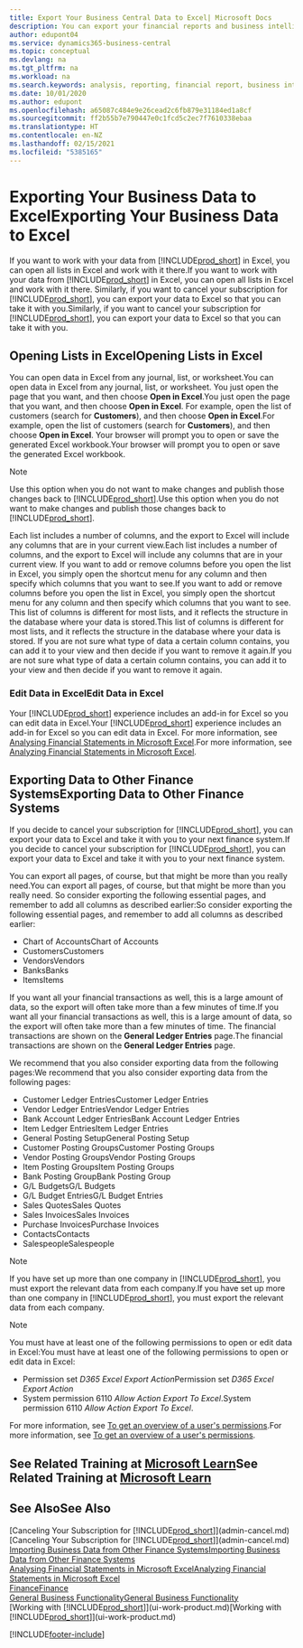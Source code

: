 ```yaml
---
title: Export Your Business Central Data to Excel| Microsoft Docs
description: You can export your financial reports and business intelligence data from Business Central  to Excel, or open your data in Excel.
author: edupont04
ms.service: dynamics365-business-central
ms.topic: conceptual
ms.devlang: na
ms.tgt_pltfrm: na
ms.workload: na
ms.search.keywords: analysis, reporting, financial report, business intelligence, BI, Excel
ms.date: 10/01/2020
ms.author: edupont
ms.openlocfilehash: a65087c484e9e26cead2c6fb879e31184ed1a8cf
ms.sourcegitcommit: ff2b55b7e790447e0c1fcd5c2ec7f7610338ebaa
ms.translationtype: HT
ms.contentlocale: en-NZ
ms.lasthandoff: 02/15/2021
ms.locfileid: "5385165"
---
```

# <a name="exporting-your-business-data-to-excel"></a><span data-ttu-id="dfa1f-103">Exporting Your Business Data to Excel</span><span class="sxs-lookup"><span data-stu-id="dfa1f-103">Exporting Your Business Data to Excel</span></span>
<span data-ttu-id="dfa1f-104">If you want to work with your data from [!INCLUDE[prod_short](includes/prod_short.md)] in Excel, you can open all lists in Excel and work with it there.</span><span class="sxs-lookup"><span data-stu-id="dfa1f-104">If you want to work with your data from [!INCLUDE[prod_short](includes/prod_short.md)] in Excel, you can open all lists in Excel and work with it there.</span></span> <span data-ttu-id="dfa1f-105">Similarly, if you want to cancel your subscription for [!INCLUDE[prod_short](includes/prod_short.md)], you can export your data to Excel so that you can take it with you.</span><span class="sxs-lookup"><span data-stu-id="dfa1f-105">Similarly, if you want to cancel your subscription for [!INCLUDE[prod_short](includes/prod_short.md)], you can export your data to Excel so that you can take it with you.</span></span>

## <a name="opening-lists-in-excel"></a><span data-ttu-id="dfa1f-106">Opening Lists in Excel</span><span class="sxs-lookup"><span data-stu-id="dfa1f-106">Opening Lists in Excel</span></span>
<span data-ttu-id="dfa1f-107">You can open data in Excel from any journal, list, or worksheet.</span><span class="sxs-lookup"><span data-stu-id="dfa1f-107">You can open data in Excel from any journal, list, or worksheet.</span></span> <span data-ttu-id="dfa1f-108">You just open the page that you want, and then choose **Open in Excel**.</span><span class="sxs-lookup"><span data-stu-id="dfa1f-108">You just open the page that you want, and then choose **Open in Excel**.</span></span> <span data-ttu-id="dfa1f-109">For example, open the list of customers (search for **Customers**), and then choose **Open in Excel**.</span><span class="sxs-lookup"><span data-stu-id="dfa1f-109">For example, open the list of customers (search for **Customers**), and then choose **Open in Excel**.</span></span> <span data-ttu-id="dfa1f-110">Your browser will prompt you to open or save the generated Excel workbook.</span><span class="sxs-lookup"><span data-stu-id="dfa1f-110">Your browser will prompt you to open or save the generated Excel workbook.</span></span>  

> [!NOTE]
> <span data-ttu-id="dfa1f-111">Use this option when you do not want to make changes and publish those changes back to [!INCLUDE[prod_short](includes/prod_short.md)].</span><span class="sxs-lookup"><span data-stu-id="dfa1f-111">Use this option when you do not want to make changes and publish those changes back to [!INCLUDE[prod_short](includes/prod_short.md)].</span></span>  

<span data-ttu-id="dfa1f-112">Each list includes a number of columns, and the export to Excel will include any columns that are in your current view.</span><span class="sxs-lookup"><span data-stu-id="dfa1f-112">Each list includes a number of columns, and the export to Excel will include any columns that are in your current view.</span></span> <span data-ttu-id="dfa1f-113">If you want to add or remove columns before you open the list in Excel, you simply open the shortcut menu for any column and then specify which columns that you want to see.</span><span class="sxs-lookup"><span data-stu-id="dfa1f-113">If you want to add or remove columns before you open the list in Excel, you simply open the shortcut menu for any column and then specify which columns that you want to see.</span></span> <span data-ttu-id="dfa1f-114">This list of columns is different for most lists, and it reflects the structure in the database where your data is stored.</span><span class="sxs-lookup"><span data-stu-id="dfa1f-114">This list of columns is different for most lists, and it reflects the structure in the database where your data is stored.</span></span> <span data-ttu-id="dfa1f-115">If you are not sure what type of data a certain column contains, you can add it to your view and then decide if you want to remove it again.</span><span class="sxs-lookup"><span data-stu-id="dfa1f-115">If you are not sure what type of data a certain column contains, you can add it to your view and then decide if you want to remove it again.</span></span>  

### <a name="edit-data-in-excel"></a><span data-ttu-id="dfa1f-116">Edit Data in Excel</span><span class="sxs-lookup"><span data-stu-id="dfa1f-116">Edit Data in Excel</span></span>
<span data-ttu-id="dfa1f-117">Your [!INCLUDE[prod_short](includes/prod_short.md)] experience includes an add-in for Excel so you can edit data in Excel.</span><span class="sxs-lookup"><span data-stu-id="dfa1f-117">Your [!INCLUDE[prod_short](includes/prod_short.md)] experience includes an add-in for Excel so you can edit data in Excel.</span></span> <span data-ttu-id="dfa1f-118">For more information, see [Analysing Financial Statements in Microsoft Excel](finance-analyze-excel.md).</span><span class="sxs-lookup"><span data-stu-id="dfa1f-118">For more information, see [Analyzing Financial Statements in Microsoft Excel](finance-analyze-excel.md).</span></span>  

## <a name="exporting-data-to-other-finance-systems"></a><span data-ttu-id="dfa1f-119">Exporting Data to Other Finance Systems</span><span class="sxs-lookup"><span data-stu-id="dfa1f-119">Exporting Data to Other Finance Systems</span></span>
<span data-ttu-id="dfa1f-120">If you decide to cancel your subscription for [!INCLUDE[prod_short](includes/prod_short.md)], you can export your data to Excel and take it with you to your next finance system.</span><span class="sxs-lookup"><span data-stu-id="dfa1f-120">If you decide to cancel your subscription for [!INCLUDE[prod_short](includes/prod_short.md)], you can export your data to Excel and take it with you to your next finance system.</span></span>  

<span data-ttu-id="dfa1f-121">You can export all pages, of course, but that might be more than you really need.</span><span class="sxs-lookup"><span data-stu-id="dfa1f-121">You can export all pages, of course, but that might be more than you really need.</span></span> <span data-ttu-id="dfa1f-122">So consider exporting the following essential pages, and remember to add all columns as described earlier:</span><span class="sxs-lookup"><span data-stu-id="dfa1f-122">So consider exporting the following essential pages, and remember to add all columns as described earlier:</span></span>  

* <span data-ttu-id="dfa1f-123">Chart of Accounts</span><span class="sxs-lookup"><span data-stu-id="dfa1f-123">Chart of Accounts</span></span>  
* <span data-ttu-id="dfa1f-124">Customers</span><span class="sxs-lookup"><span data-stu-id="dfa1f-124">Customers</span></span>  
* <span data-ttu-id="dfa1f-125">Vendors</span><span class="sxs-lookup"><span data-stu-id="dfa1f-125">Vendors</span></span>  
* <span data-ttu-id="dfa1f-126">Banks</span><span class="sxs-lookup"><span data-stu-id="dfa1f-126">Banks</span></span>  
* <span data-ttu-id="dfa1f-127">Items</span><span class="sxs-lookup"><span data-stu-id="dfa1f-127">Items</span></span>  

<span data-ttu-id="dfa1f-128">If you want all your financial transactions as well, this is a large amount of data, so the export will often take more than a few minutes of time.</span><span class="sxs-lookup"><span data-stu-id="dfa1f-128">If you want all your financial transactions as well, this is a large amount of data, so the export will often take more than a few minutes of time.</span></span> <span data-ttu-id="dfa1f-129">The financial transactions are shown on the **General Ledger Entries** page.</span><span class="sxs-lookup"><span data-stu-id="dfa1f-129">The financial transactions are shown on the **General Ledger Entries** page.</span></span>  

<span data-ttu-id="dfa1f-130">We recommend that you also consider exporting data from the following pages:</span><span class="sxs-lookup"><span data-stu-id="dfa1f-130">We recommend that you also consider exporting data from the following pages:</span></span>  

* <span data-ttu-id="dfa1f-131">Customer Ledger Entries</span><span class="sxs-lookup"><span data-stu-id="dfa1f-131">Customer Ledger Entries</span></span>  
* <span data-ttu-id="dfa1f-132">Vendor Ledger Entries</span><span class="sxs-lookup"><span data-stu-id="dfa1f-132">Vendor Ledger Entries</span></span>  
* <span data-ttu-id="dfa1f-133">Bank Account Ledger Entries</span><span class="sxs-lookup"><span data-stu-id="dfa1f-133">Bank Account Ledger Entries</span></span>  
* <span data-ttu-id="dfa1f-134">Item Ledger Entries</span><span class="sxs-lookup"><span data-stu-id="dfa1f-134">Item Ledger Entries</span></span>  
* <span data-ttu-id="dfa1f-135">General Posting Setup</span><span class="sxs-lookup"><span data-stu-id="dfa1f-135">General Posting Setup</span></span>  
* <span data-ttu-id="dfa1f-136">Customer Posting Groups</span><span class="sxs-lookup"><span data-stu-id="dfa1f-136">Customer Posting Groups</span></span>  
* <span data-ttu-id="dfa1f-137">Vendor Posting Groups</span><span class="sxs-lookup"><span data-stu-id="dfa1f-137">Vendor Posting Groups</span></span>  
* <span data-ttu-id="dfa1f-138">Item Posting Groups</span><span class="sxs-lookup"><span data-stu-id="dfa1f-138">Item Posting Groups</span></span>  
* <span data-ttu-id="dfa1f-139">Bank Posting Group</span><span class="sxs-lookup"><span data-stu-id="dfa1f-139">Bank Posting Group</span></span>  
* <span data-ttu-id="dfa1f-140">G/L Budgets</span><span class="sxs-lookup"><span data-stu-id="dfa1f-140">G/L Budgets</span></span>  
* <span data-ttu-id="dfa1f-141">G/L Budget Entries</span><span class="sxs-lookup"><span data-stu-id="dfa1f-141">G/L Budget Entries</span></span>  
* <span data-ttu-id="dfa1f-142">Sales Quotes</span><span class="sxs-lookup"><span data-stu-id="dfa1f-142">Sales Quotes</span></span>  
* <span data-ttu-id="dfa1f-143">Sales Invoices</span><span class="sxs-lookup"><span data-stu-id="dfa1f-143">Sales Invoices</span></span>  
* <span data-ttu-id="dfa1f-144">Purchase Invoices</span><span class="sxs-lookup"><span data-stu-id="dfa1f-144">Purchase Invoices</span></span>  
* <span data-ttu-id="dfa1f-145">Contacts</span><span class="sxs-lookup"><span data-stu-id="dfa1f-145">Contacts</span></span>  
* <span data-ttu-id="dfa1f-146">Salespeople</span><span class="sxs-lookup"><span data-stu-id="dfa1f-146">Salespeople</span></span>  

> [!NOTE]  
> <span data-ttu-id="dfa1f-147">If you have set up more than one company in [!INCLUDE[prod_short](includes/prod_short.md)], you must export the relevant data from each company.</span><span class="sxs-lookup"><span data-stu-id="dfa1f-147">If you have set up more than one company in [!INCLUDE[prod_short](includes/prod_short.md)], you must export the relevant data from each company.</span></span>

> [!NOTE]
> <span data-ttu-id="dfa1f-148">You must have at least one of the following permissions to open or edit data in Excel:</span><span class="sxs-lookup"><span data-stu-id="dfa1f-148">You must have at least one of the following permissions to open or edit data in Excel:</span></span>
>    - <span data-ttu-id="dfa1f-149">Permission set *D365 Excel Export Action*</span><span class="sxs-lookup"><span data-stu-id="dfa1f-149">Permission set *D365 Excel Export Action*</span></span>  
>    - <span data-ttu-id="dfa1f-150">System permission 6110 *Allow Action Export To Excel*.</span><span class="sxs-lookup"><span data-stu-id="dfa1f-150">System permission 6110 *Allow Action Export To Excel*.</span></span>  

<span data-ttu-id="dfa1f-151">For more information, see [To get an overview of a user's permissions](ui-define-granular-permissions.md#to-get-an-overview-of-a-users-permissions).</span><span class="sxs-lookup"><span data-stu-id="dfa1f-151">For more information, see [To get an overview of a user's permissions](ui-define-granular-permissions.md#to-get-an-overview-of-a-users-permissions).</span></span>

## <a name="see-related-training-at-microsoft-learn"></a><span data-ttu-id="dfa1f-152">See Related Training at [Microsoft Learn](/learn/modules/configure-powerbi-excel-dynamics-365-business-central/index)</span><span class="sxs-lookup"><span data-stu-id="dfa1f-152">See Related Training at [Microsoft Learn](/learn/modules/configure-powerbi-excel-dynamics-365-business-central/index)</span></span>

## <a name="see-also"></a><span data-ttu-id="dfa1f-153">See Also</span><span class="sxs-lookup"><span data-stu-id="dfa1f-153">See Also</span></span>
<span data-ttu-id="dfa1f-154">[Canceling Your Subscription for [!INCLUDE[prod_short](includes/prod_short.md)]](admin-cancel.md)</span><span class="sxs-lookup"><span data-stu-id="dfa1f-154">[Canceling Your Subscription for [!INCLUDE[prod_short](includes/prod_short.md)]](admin-cancel.md)</span></span>  
[<span data-ttu-id="dfa1f-155">Importing Business Data from Other Finance Systems</span><span class="sxs-lookup"><span data-stu-id="dfa1f-155">Importing Business Data from Other Finance Systems</span></span>](across-import-data-configuration-packages.md)  
[<span data-ttu-id="dfa1f-156">Analysing Financial Statements in Microsoft Excel</span><span class="sxs-lookup"><span data-stu-id="dfa1f-156">Analyzing Financial Statements in Microsoft Excel</span></span>](finance-analyze-excel.md)  
[<span data-ttu-id="dfa1f-157">Finance</span><span class="sxs-lookup"><span data-stu-id="dfa1f-157">Finance</span></span>](finance.md)  
[<span data-ttu-id="dfa1f-158">General Business Functionality</span><span class="sxs-lookup"><span data-stu-id="dfa1f-158">General Business Functionality</span></span>](ui-across-business-areas.md)  
<span data-ttu-id="dfa1f-159">[Working with [!INCLUDE[prod_short](includes/prod_short.md)]](ui-work-product.md)</span><span class="sxs-lookup"><span data-stu-id="dfa1f-159">[Working with [!INCLUDE[prod_short](includes/prod_short.md)]](ui-work-product.md)</span></span>  


[!INCLUDE[footer-include](includes/footer-banner.md)]